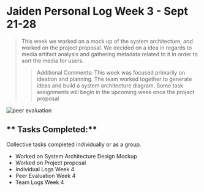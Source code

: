 # Jaiden Personal Log Week 3 - Sept 21-28 
> This week we worked on a mock up of the system architecture, and worked on the project proposal. We decided on a idea in regards to media artifact analysis and gathering metadata related to it in order to sort the media for users. 
>> Additional Comments: This week was focused primarily on ideation and planning. The team worked together to generate ideas and build a system architecture diagram. Some task assignments will begin in the upcoming week once the project proposal   

![peer evaluation](https://gyazo.com/5b4b06f092a60c2f1bf1136baa9990dd)

## ** Tasks Completed:**

Collective tasks completed individually or as a group.

* Worked on System Architecture Design Mockup
* Worked on Project proposal
* Individual Logs Week 4 
* Peer Evaluation Week 4 
* Team Logs Week 4 

